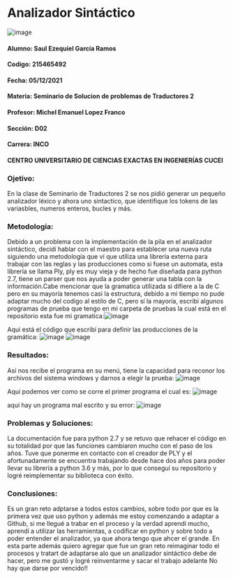 # Analizador Sintáctico 
![image](https://github.com/zaulilloxone2/Analizador_Lexico/blob/280971c8b4e514785cf26e6cecf40f1f4175a0ed/udg%20logo.jpg) 
#### Alumno: Saul Ezequiel García Ramos
#### Codigo: 215465492
#### Fecha: 05/12/2021
#### Materia: Seminario de Solucion de problemas de Traductores 2
#### Profesor: Michel Emanuel Lopez Franco
#### Sección: D02
#### Carrera: INCO
#### CENTRO UNIVERSITARIO DE CIENCIAS EXACTAS EN INGENIERÍAS CUCEI

### Ojetivo:
En la clase de Seminario de Traductores 2 se nos pidió generar un pequeño analizador léxico y ahora uno sintactico, que identifique los tokens de las variasbles, numeros enteros, bucles y más.
### Metodología:

Debido a un problema con la implementación de la pila en el analizador sintáctico, decidí hablar con el maestro para establecer una nueva ruta siguiendo una metodología que ví que utiliza una librería externa para trabajar con las reglas y las producciones como si fuese un automata, esta librería se llama Ply, ply es muy vieja y de hecho fue diseñada para python 2.7, tiene un parser que nos ayuda a poder generar una tabla con la información.Cabe mencionar que la gramatica utilizada si difiere a la de C pero en su mayoría tenemos casi la estructura, debido a mi tiempo no pude adaptar mucho del codigo al estilo de C, pero sí la mayoría, escribí algunos programas de prueba que tengo en mi carpeta de pruebas la cual está en el repositorio
esta fue mi gramatica:![image](https://github.com/zaulilloxone2/ProjectoCompilador/blob/8f1b721e7e45292ac88eb62cefb00f17791d57d6/gramatica.png)

Aqui está el código que escribí para definir las producciones de la gramática:
![image](https://github.com/zaulilloxone2/ProjectoCompilador/blob/8e8284be77b1100f08807517d468c3cef68da0ec/Produciones%201.png)
![image](https://github.com/zaulilloxone2/ProjectoCompilador/blob/8e8284be77b1100f08807517d468c3cef68da0ec/produciones%202.png)

### Resultados:
Así nos recibe el programa en su menú, tiene la capacidad para reconor los archivos del sistema windows y darnos a elegir la prueba:
  ![image](https://github.com/zaulilloxone2/ProjectoCompilador/blob/8e8284be77b1100f08807517d468c3cef68da0ec/menu.png)
  
Aqui podemos ver como se corre el primer programa el cual es: 
![image](https://github.com/zaulilloxone2/ProjectoCompilador/blob/8e8284be77b1100f08807517d468c3cef68da0ec/pantalla2.png)

aqui hay un programa mal escrito y su error:
  ![image](https://github.com/zaulilloxone2/ProjectoCompilador/blob/8e8284be77b1100f08807517d468c3cef68da0ec/error.png)

### Problemas y Soluciones:
La documentación fue para python 2.7 y se retuvo que rehacer el código en su totalidad por que las funciones cambiaron mucho con el paso de los años.
Tuve que ponerme en contacto con el creador de PLY y el afortunadamente se encuentra trabajando desde hace dos años para poder llevar su librería a python 3.6 y más, por lo que conseguí su repositorio y logré reimplementar su biblioteca con éxito.

### Conclusiones:
Es un gran reto adptarse a todos estos cambios, sobre todo por que es la primera vez que uso python y además me estoy comenzando a adaptar a Github, si me llegué a trabar en el proceso y la verdad aprendí mucho, aprendí a utilizar las herramientas, a codificar en python y sobre todo a poder entender el analizador, ya que ahora tengo que ahcer el grande. En esta parte además quiero agregar que fue un gran reto reimaginar todo el procesos y tratart de adaptarse alo que un analizador sintáctico debe de hacer, pero me gustó y logré reinventarme y sacar el trabajo adelante
No hay que darse por vencido!!
